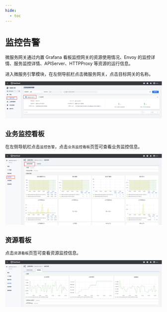 ```yaml
---
hide:
  - toc
---
```


# 监控告警

微服务网关通过内置 Grafana 看板监控网关的资源使用情况、Envoy 的监控详情、服务监控详情、APIServer、HTTPProxy 等资源的运行信息。

进入微服务引擎模块，在左侧导航栏点击微服务网关，点击目标网关的名称。

![点击名称](../images/alert01.png)

## 业务监控看板

在左侧导航栏点击`监控告警`，点击`业务监控看板`页签可查看业务监控信息。


![点击名称](../images/alert02.png)

<!-- | 指标              | 含义                                              |
| :---------------- | :-------------------------------- |
| CPU 利用率        | 用于监测 Kubernetes 集群中的 Pod 的 CPU 利用率。                                       |
| 内存利用率        | 用于监测 Kubernetes 集群中的 Pod 的 Memory 利用率。                                             |
| 数据接收          | 用于监测 Kubernetes 集群中的 Pod 接收的网络字节数。                                                      |
| Envoy 连接(Open)  | 用于记录与 Envoy 代理相连接的 HTTP/HTTPS 下游（即客户端）的活动连接数，这包括正在处理请求或保持打开状态的连接数。                         |
| Envoy(堆内存)     | 用于记录 Envoy 代理服务器使用的内存堆的大小，内存堆是用于动态分配内存的一部分，用于存储对象、数据结构和其他运行时数据。                   |
| Envoy(已分配内存) | 用于记录 Envoy 代理服务器当前分配的内存总量，它表示 Envoy 在运行过程中使用的实际物理内存大小。                                       |
| 监听器(Active)    | 用于记录 Envoy 代理中当前处于活动状态的监听器（Listener）的数量，监听器用于接收和处理传入的网络连接请求，它们定义了代理的网络入口点和配置。                      |
| 监听器(Warming)   | 用于记录 Envoy 代理中当前正在启动或预热中的监听器（Listener）的数量，监听器的启动和预热过程是指在监听器可以接受和处理传入的网络连接之前所需的初始化和准备阶段。     |
| 监听器(Draining)  | 用于记录 Envoy 代理中当前正在排空中的监听器（Listener）的数量，监听器的排空是指在停止接受新连接之前，等待所有现有连接关闭的过程。这通常是进行平滑升级、维护或停止代理时的一种策略，以确保已建立的连接正常结束。 |
| 下行连接(总计)    | 用于记录与 Envoy 代理相连接的 HTTP/HTTPS 下游（即客户端）的活动连接数，这包括正在处理请求或保持打开状态的连接数。         |
| 下行延迟          | 用于记录 HTTP 下游请求的处理时间分布情况，它将请求根据其处理时间分为不同的时间桶（buckets），每个时间桶表示一个时间范围的请求数量。            |
| RPS(下行)         | 用于记录 Envoy 代理接收到的 HTTP 下游请求的总数。                      |
| CPS(下行)         | 用于记录与 Envoy 代理相连的 HTTP 下游（即客户端）的连接总数。                     |
| 端点(健康百分比)  | 用于记录集群成员的健康状态百分比，集群成员通常是指代理所连接的上游服务或后端服务的实例或节点。                |
| 端点(健康)        | 用于记录集群成员的健康状态，集群成员通常是指代理所连接的上游服务或后端服务的实例或节点。           |
| 端点(不健康)      | 用于记录集群成员的不健康状态，集群成员通常是指代理所连接的上游服务或后端服务的实例或节点。                                                      |
| 端点(总计)        | 用于记录集群成员的数量，集群成员通常是指代理所连接的上游服务或后端服务的实例或节点。                                                            |
| 上行应答(2xx)     | 表示从 Envoy 代理发送到上游集群状态码为 2xx 的请求数量。                        |
| 上行应答(3xx)     | 表示从 Envoy 代理发送到上游集群状态码为 3xx 的请求数量。                        |
| 上行应答(4xx)     | 表示从 Envoy 代理发送到上游集群状态码为 4xx 的请求数量。                        |
| 上行应答(5xx)     | 表示从 Envoy 代理发送到上游集群状态码为 5xx 的请求数量。                        |
| 上行连接(总计)    | 用于记录与上游集群的当前活动连接数，活动连接是指与上游集群建立的有效连接，表示正在使用的连接数。                                                |
| 上行延迟          | 用于将上游集群请求的响应时间按照预定义的时间区间（或桶）进行分组，并记录每个时间区间内的请求数量。                                              |
| CPS(上行)         | 用于记录与上游集群建立的总连接数，它统计了与上游集群建立的所有连接，无论这些连接是活动的还是已经关闭的。                                        |
| RPS(上行)         | 记录了代理向上游集群发送的所有请求的数量，该指标可以帮助监控和度量与上游集群之间的请求流量。                                                    | -->

## 资源看板

点击`资源看板`页签可查看资源监控信息。

![点击名称](../images/alert03.png)

<!-- | 指标                                                   | 含义                        |
| :----------------------------------------------------- | :------------------------- |
| CPU 利用率                                             | 用于监测 Kubernetes 集群中的 Pod 的 CPU 利用率。                                      |
| 内存利用率                                             | 用于监测 Kubernetes 集群中的 Pod 的 Memory 利用率。                                   |
| 数据接收                                               | 用于监测 Kubernetes 集群中的 Pod 接收的网络字节数。                                   |
| 已接收的 Kubernetes 对象更新总计(按操作与对象 Kind 计) | 按操作和对象类型分类的，由 Kubernetes 事件触发 Contour 产生变化的总数在时间范围内的平均值。 |
| 已接收的 Kubernetes 对象更新总计(按对象 Kind 计)       | 按对象类型分类的，由 Kubernetes 事件触发 Contour 产生变化的总数在时间范围内的平均值。       |
| HTTPProxy(总计)                                        | 用于监测 HTTPProxy 资源的数量（网关 API 数量 + 网关域名数量）。                             |
| HTTPProxy(孤儿)                                        | 用于监测是否存在孤立的 HTTPProxy 资源（状态为 orphaned 的 HTTPProxy）。                     |
| HTTPProxy(有效)                                        | 用于监测是否存在有效的 HTTPProxy 资源（状态为 valid 的 HTTPProxy）。                        |
| HTTPProxy(无效)                                        | 用于监测是否存在无效的 HTTPProxy 资源（状态为 invalid 的 HTTPProxy）。                      | -->

